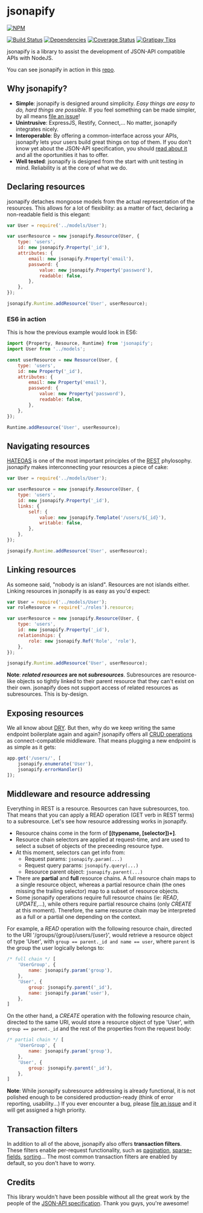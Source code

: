 # jsonapify

[![NPM](https://nodei.co/npm/jsonapify.png?downloads=true)](https://nodei.co/npm/jsonapify/)

[![Build Status](https://travis-ci.org/alex94puchades/jsonapify.svg?branch=master)](https://travis-ci.org/alex94puchades/jsonapify)
[![Dependencies](https://david-dm.org/alex94puchades/jsonapify.svg)](https://david-dm.org/alex94puchades/jsonapify)
[![Coverage Status](https://coveralls.io/repos/alex94puchades/jsonapify/badge.svg?branch=master&service=github)](https://coveralls.io/github/alex94puchades/jsonapify?branch=master)
[![Gratipay Tips](https://img.shields.io/gratipay/AlexPuchades.svg)](https://gratipay.com/~AlexPuchades/)

jsonapify is a library to assist the development of JSON-API compatible APIs with NodeJS.

You can see jsonapify in action in this [repo](https://github.com/avem-ifmsa/avem-rest-api).

## Why jsonapify?

- __Simple__: jsonapify is designed around simplicity. *Easy things are easy to do, hard things are possible*. If you feel something can be made simpler, by all means [file an issue](https://github.com/alex94puchades/jsonapify/issues)!
- __Unintrusive__: ExpressJS, Restify, Connect,... No matter, jsonapify integrates nicely.
- __Interoperable__: By offering a common-interface across your APIs, jsonapify lets your users build great things on top of them. If you don't know yet about the JSON-API specification, you should [read about it](http://jsonapi.org/) and all the oportunities it has to offer.
- __Well tested__: jsonapify is designed from the start with unit testing in mind. Reliability is at the core of what we do.

## Declaring resources

jsonapify detaches mongoose models from the actual representation of the resources. This allows for a lot of flexibility: as a matter of fact, declaring a non-readable field is this elegant:

```js
var User = require('../models/User');

var userResource = new jsonapify.Resource(User, {
	type: 'users',
	id: new jsonapify.Property('_id'),
	attributes: {
		email: new jsonapify.Property('email'),
		password: {
			value: new jsonapify.Property('password'),
			readable: false,
		},
	},
});

jsonapify.Runtime.addResource('User', userResource);
```

### ES6 in action

This is how the previous example would look in ES6:

```js
import {Property, Resource, Runtime} from 'jsonapify';
import User from '../models';

const userResource = new Resource(User, {
	type: 'users',
	id: new Property('_id'),
	attributes: {
		email: new Property('email'),
		password: {
			value: new Property('password'),
			readable: false,
		},
	},
});

Runtime.addResource('User', userResource);
```

## Navigating resources

[HATEOAS](https://en.wikipedia.org/wiki/HATEOAS) is one of the most important principles of the [REST](https://www.ics.uci.edu/~fielding/pubs/dissertation/rest_arch_style.htm) phylosophy. jsonapify makes interconnecting your resources a piece of cake:

```js
var User = require('../models/User');

var userResource = new jsonapify.Resource(User, {
	type: 'users',
	id: new jsonapify.Property('_id'),
	links: {
		self: {
			value: new jsonapify.Template('/users/${_id}'),
			writable: false,
		},
	},
});

jsonapify.Runtime.addResource('User', userResource);
```

## Linking resources

As someone said, "nobody is an island". Resources are not islands either. Linking resources in jsonapify is as easy as you'd expect:

```js
var User = require('../models/User');
var roleResource = require('./roles').resource;

var userResource = new jsonapify.Resource(User, {
	type: 'users',
	id: new jsonapify.Property('_id'),
	relationships: {
		role: new jsonapify.Ref('Role', 'role'),
	},
});

jsonapify.Runtime.addResource('User', userResource);
```

**Note**: **_related resources_ are not _subresources_**. Subresources are resource-like objects so tightly linked to their parent resource that they can't exist on their own. jsonapify does not support access of related resources as subresources. This is by-design.

## Exposing resources

We all know about [DRY](https://en.wikipedia.org/wiki/Don%27t_repeat_yourself). But then, why do we keep writing the same endpoint boilerplate again and again? jsonapify offers all [CRUD operations](https://en.wikipedia.org/wiki/Create,_read,_update_and_delete) as connect-compatible middleware. That means plugging a new endpoint is as simple as it gets:

```js
app.get('/users/', [
	jsonapify.enumerate('User'),
	jsonapify.errorHandler()
]);
```

## Middleware and resource addressing

Everything in REST is a resource. Resources can have subresources, too. That means that you can apply a READ operation (GET verb in REST terms) to a subresource. Let's see how resource addressing works in jsonapify.

* Resource chains come in the form of **\[\(typename, \[selector\]\)+\]**.
* Resource chain selectors are applied at request-time, and are used to select a subset of objects of the preceeding resource type.
* At this moment, selectors can get info from:
    - Request params: `jsonapify.param(...)`
    - Request query params: `jsonapify.query(...)`
    - Resource parent object: `jsonapify.parent(...)`
* There are **partial** and **full** resource chains. A full resource chain maps to a single resource object, whereas a partial resource chain (the ones missing the trailing selector) map to a subset of resource objects. 
* Some jsonapify operations require full resource chains (ie: *READ*, *UPDATE*,...), while others require partial resource chains (only *CREATE* at this moment). Therefore, the same resource chain may be interpreted as a full or a partial one depending on the context.

For example, a *READ* operation with the following resource chain, directed to the URI '/groups/{group}/users/{user}', would retrieve a resource object of type 'User', with `group == parent._id and name == user`, where `parent` is the group the user logically belongs to:

```js
/* full chain */ [
	'UserGroup', {
		name: jsonapify.param('group'),
	},
	'User', {
		group: jsonapify.parent('_id'),
		name: jsonapify.param('user'),
	},
]
```

On the other hand, a *CREATE* operation with the following resource chain, directed to the same URI, would store a resource object of type 'User', with `group == parent._id` and the rest of the properties from the request body:

```js
/* partial chain */ [
	'UserGroup', {
		name: jsonapify.param('group'),
	},
	'User', {
		group: jsonapify.parent('_id'),
	},
]
```

**Note**: While jsonapify subresource addressing is already functional, it is not polished enough to be considered production-ready (think of error reporting, usability...) If you ever encounter a bug, please [file an issue](https://github.com/alex94puchades/jsonapify/issues) and it will get assigned a high priority.

## Transaction filters

In addition to all of the above, jsonapify also offers **transaction filters**. These filters enable per-request functionality, such as [pagination](http://jsonapi.org/format/#fetching-pagination), [sparse-fields](http://jsonapi.org/format/#fetching-sparse-fieldsets), [sorting](http://jsonapi.org/format/#fetching-sorting)... The most common transaction filters are enabled by default, so you don't have to worry.

## Credits

This library wouldn't have been possible without all the great work by the people of the [JSON-API specification](http://jsonapi.org/). Thank you guys, you're awesome!
